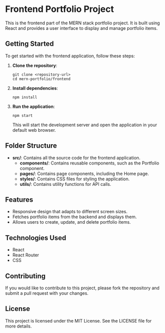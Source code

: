 # Frontend Portfolio Project

This is the frontend part of the MERN stack portfolio project. It is built using React and provides a user interface to display and manage portfolio items.

## Getting Started

To get started with the frontend application, follow these steps:

1. **Clone the repository**:
   ```
   git clone <repository-url>
   cd mern-portfolio/frontend
   ```

2. **Install dependencies**:
   ```
   npm install
   ```

3. **Run the application**:
   ```
   npm start
   ```

   This will start the development server and open the application in your default web browser.

## Folder Structure

- **src/**: Contains all the source code for the frontend application.
  - **components/**: Contains reusable components, such as the Portfolio component.
  - **pages/**: Contains page components, including the Home page.
  - **styles/**: Contains CSS files for styling the application.
  - **utils/**: Contains utility functions for API calls.

## Features

- Responsive design that adapts to different screen sizes.
- Fetches portfolio items from the backend and displays them.
- Allows users to create, update, and delete portfolio items.

## Technologies Used

- React
- React Router
- CSS

## Contributing

If you would like to contribute to this project, please fork the repository and submit a pull request with your changes.

## License

This project is licensed under the MIT License. See the LICENSE file for more details.
